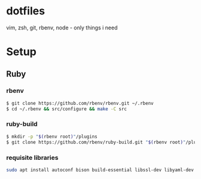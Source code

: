 # dotfiles
vim, zsh, git, rbenv, node - only things i need

# Setup

## Ruby
### rbenv
```bash
$ git clone https://github.com/rbenv/rbenv.git ~/.rbenv
$ cd ~/.rbenv && src/configure && make -C src
```
### ruby-build
```bash
$ mkdir -p "$(rbenv root)"/plugins
$ git clone https://github.com/rbenv/ruby-build.git "$(rbenv root)"/plugins/ruby-build
```
### requisite libraries
```bash
sudo apt install autoconf bison build-essential libssl-dev libyaml-dev libreadline6-dev zlib1g-dev libncurses5-dev libffi-dev libgdbm5 libgdbm-dev
```
